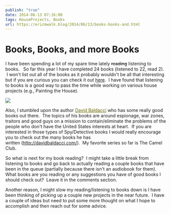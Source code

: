```yaml
---
publish: "true"
date: 2014-06-13 07:16:00
tags: HouseProjects, Books
url: https://ericmwalk.blog/2014/06/13/books-books-and.html
---
```


# Books, Books, and more Books

I have been spending a lot of my spare time lately <del>reading</del> listening to books.   So far this year I have completed 24 books (listened to 22, read 2).  I won't list out all of the books as it probably wouldn't be all that interesting but if you are curious you can check it out <a href="https://www.goodreads.com/review/list/28274725-eric-walker?read_at=2014" target="_blank" rel="noopener">here</a>.  I have found that listening to books is a good way to pass the time while working on various house projects (e.g., Painting the House).

![](https://ericmwalk.blog/uploads/2021/dd1eac7b57.jpg)

Also, I stumbled upon the author <a class="authorName" style="color: #666600;" href="https://www.goodreads.com/author/show/9291.David_Baldacci">David Baldacci</a> who has some really good books out there.  The topics of his books are around espionage, war zones, traitors and good guys on a mission to contain/eliminate the problems of the people who don't have the United States interests at heart.  If you are interested in those types of Spy/Detective books I would really encourage you to check out the many books he has written (http://davidbaldacci.com/).  My favorite series so far is The Camel Club.

So what is next for my book reading?  I might take a little break from listening to books and go back to actually reading a couple books that have been in the queue (partially because there isn't an audiobook for them).   What books are you reading or any suggestions you have of good books I should check out?  Leave it in the comments section.

Another reason, I might slow my reading/listening to books down is I have been thinking of picking up a couple new projects in the near future.  I have a couple of ideas but need to put some more thought on what I hope to accomplish and then reach out for some advice.


